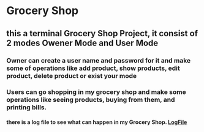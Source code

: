 # Grocery Shop
## this a terminal Grocery Shop Project, it consist of 2 modes Owener Mode and User Mode
### Owner can create a user name and password for it and make some of operations like add product, show products, edit product, delete product or exist your mode
### Users can go shopping in my grocery shop and make some operations like seeing products, buying from them, and printing bills.
#### there is a log file to see what can happen in my Grocery Shop. [LogFile](https://github.com/AhmedKilany98/ES_ITI/blob/main/Python/Projects/Grocery%20Shop/GS_logFile.txt)
